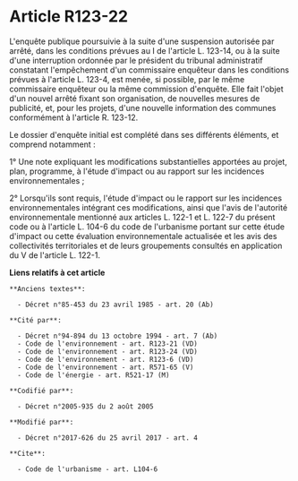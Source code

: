 # Article R123-22

L'enquête publique poursuivie à la suite d'une suspension autorisée par arrêté, dans les conditions prévues au I de l'article
L. 123-14, ou à la suite d'une interruption ordonnée par le président du tribunal administratif constatant l'empêchement d'un
commissaire enquêteur dans les conditions prévues à l'article L. 123-4, est menée, si possible, par le même commissaire
enquêteur ou la même commission d'enquête. Elle fait l'objet d'un nouvel arrêté fixant son organisation, de nouvelles mesures
de publicité, et, pour les projets, d'une nouvelle information des communes conformément à l'article R. 123-12.

Le dossier d'enquête initial est complété dans ses différents éléments, et comprend notamment :

1° Une note expliquant les modifications substantielles apportées au projet, plan, programme, à l'étude d'impact ou au
rapport sur les incidences environnementales ;

2° Lorsqu'ils sont requis, l'étude d'impact ou le rapport sur les incidences environnementales intégrant ces modifications,
ainsi que l'avis de l'autorité environnementale mentionné aux articles L. 122-1 et L. 122-7 du présent code ou à l'article L.
104-6 du code de l'urbanisme portant sur cette étude d'impact ou cette évaluation environnementale actualisée et les avis des
collectivités territoriales et de leurs groupements consultés en application du V de l'article L. 122-1.

**Liens relatifs à cet article**

	**Anciens textes**:

	  - Décret n°85-453 du 23 avril 1985 - art. 20 (Ab)

	**Cité par**:

	  - Décret n°94-894 du 13 octobre 1994 - art. 7 (Ab)
	  - Code de l'environnement - art. R123-21 (VD)
	  - Code de l'environnement - art. R123-24 (VD)
	  - Code de l'environnement - art. R123-6 (VD)
	  - Code de l'environnement - art. R571-65 (V)
	  - Code de l'énergie - art. R521-17 (M)

	**Codifié par**:

	  - Décret n°2005-935 du 2 août 2005

	**Modifié par**:

	  - Décret n°2017-626 du 25 avril 2017 - art. 4

	**Cite**:

	  - Code de l'urbanisme - art. L104-6
